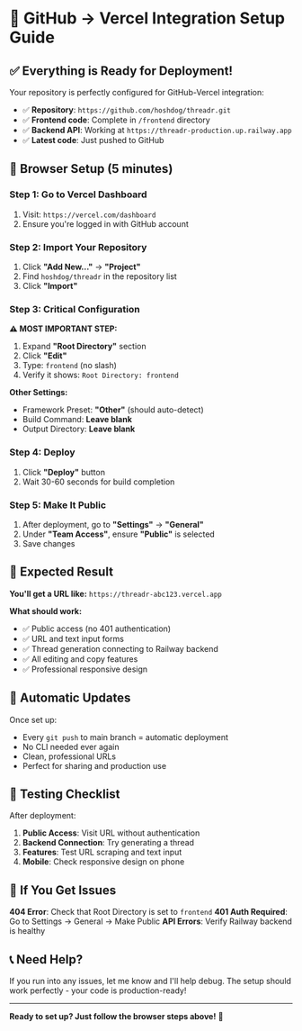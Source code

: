 # 🚀 GitHub → Vercel Integration Setup Guide

## ✅ **Everything is Ready for Deployment!**

Your repository is perfectly configured for GitHub-Vercel integration:
- ✅ **Repository**: `https://github.com/hoshdog/threadr.git`
- ✅ **Frontend code**: Complete in `/frontend` directory
- ✅ **Backend API**: Working at `https://threadr-production.up.railway.app`
- ✅ **Latest code**: Just pushed to GitHub

## 🎯 **Browser Setup (5 minutes)**

### **Step 1: Go to Vercel Dashboard**
1. Visit: `https://vercel.com/dashboard`
2. Ensure you're logged in with GitHub account

### **Step 2: Import Your Repository**
1. Click **"Add New..."** → **"Project"**
2. Find `hoshdog/threadr` in the repository list
3. Click **"Import"**

### **Step 3: Critical Configuration**
**⚠️ MOST IMPORTANT STEP:**
1. Expand **"Root Directory"** section
2. Click **"Edit"**
3. Type: `frontend` (no slash)
4. Verify it shows: `Root Directory: frontend`

**Other Settings:**
- Framework Preset: **"Other"** (should auto-detect)
- Build Command: **Leave blank**
- Output Directory: **Leave blank**

### **Step 4: Deploy**
1. Click **"Deploy"** button
2. Wait 30-60 seconds for build completion

### **Step 5: Make It Public**
1. After deployment, go to **"Settings"** → **"General"**
2. Under **"Team Access"**, ensure **"Public"** is selected
3. Save changes

## 🎉 **Expected Result**

**You'll get a URL like:** `https://threadr-abc123.vercel.app`

**What should work:**
- ✅ Public access (no 401 authentication)
- ✅ URL and text input forms
- ✅ Thread generation connecting to Railway backend
- ✅ All editing and copy features
- ✅ Professional responsive design

## 🔄 **Automatic Updates**

Once set up:
- Every `git push` to main branch = automatic deployment
- No CLI needed ever again
- Clean, professional URLs
- Perfect for sharing and production use

## 🧪 **Testing Checklist**

After deployment:
1. **Public Access**: Visit URL without authentication
2. **Backend Connection**: Try generating a thread
3. **Features**: Test URL scraping and text input
4. **Mobile**: Check responsive design on phone

## 🚨 **If You Get Issues**

**404 Error**: Check that Root Directory is set to `frontend`
**401 Auth Required**: Go to Settings → General → Make Public
**API Errors**: Verify Railway backend is healthy

## 📞 **Need Help?**

If you run into any issues, let me know and I'll help debug. The setup should work perfectly - your code is production-ready!

---

**Ready to set up? Just follow the browser steps above!** 🚀